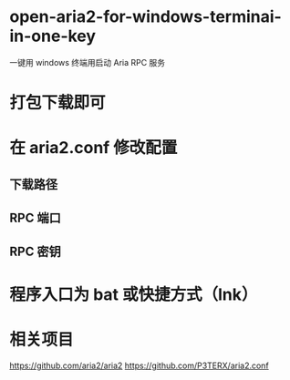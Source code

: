 # open-aria2-for-windows-terminai-in-one-key

一键用 windows 终端用启动 Aria RPC 服务

# 打包下载即可

# 在 **aria2.conf** 修改配置

## 下载路径

## RPC 端口

## RPC 密钥

# 程序入口为 bat 或快捷方式（lnk）

# 相关项目
https://github.com/aria2/aria2
https://github.com/P3TERX/aria2.conf
